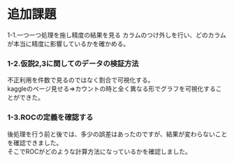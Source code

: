 # 追加課題
1-1.一つ一つ処理を施し精度の結果を見る
 カラムのつけ外しを行い、どのカラムが本当に精度に影響しているかを確かめる。  
 
### 1-2.仮説2,3に関してのデータの検証方法
不正利用を件数で見るのではなく割合で可視化する。  
kaggleのページ見せる⇒カウントの時と全く異なる形でグラフを可視化することができた。

### 1-3.ROCの定義を確認する
後処理を行う前と後では、多少の誤差はあったのですが、結果が変わらないことを確認できました。  
そこでROCがどのような計算方法になっているかを確認しました。
